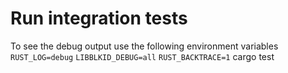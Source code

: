 # Run integration tests

To see the debug output use the following environment variables
`RUST_LOG=debug` `LIBBLKID_DEBUG=all` `RUST_BACKTRACE=1` cargo test
